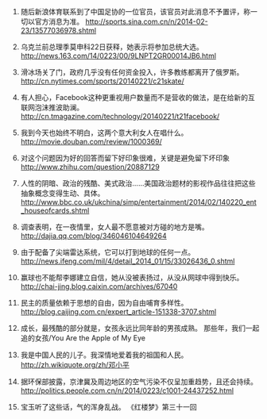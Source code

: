 1. 随后新浪体育联系到了中国足协的一位官员，该官员对此消息不予置评，称一切以官方消息为准。
http://sports.sina.com.cn/n/2014-02-23/13577036978.shtml

2. 乌克兰前总理季莫申科22日获释，她表示将参加总统大选。
http://news.163.com/14/0223/00/9LNPT2GR00014JB6.html

3. 滑冰场关了门，政府几乎没有任何资金投入，许多教练都离开了俄罗斯。
http://cn.nytimes.com/sports/20140221/c21skate/

4. 有人担心，Facebook这种更重视用户数量而不是营收的做法，是在给新的互联网泡沫推波助澜。
http://cn.tmagazine.com/technology/20140221/t21facebook/

5. 我到今天也始终不明白，这两个意大利女人在唱什么。
http://movie.douban.com/review/1000369/

6. 对这个问题因为好的回答而留下好印象很难，关键是避免留下坏印象
http://www.zhihu.com/question/20887129

7. 人性的阴暗、政治的残酷、美式政治......美国政治题材的影视作品往往把这些抽象概念变得生动、具体。
http://www.bbc.co.uk/ukchina/simp/entertainment/2014/02/140220_ent_houseofcards.shtml

8. 调查表明，在一夜情里，女人最不愿意被对方碰的地方是嘴。
http://dajia.qq.com/blog/346046104649264

9. 由于配备了尖端雷达系统，它可以打到地球的任何一点。
http://news.ifeng.com/mil/4/detail_2014_01/15/33026436_0.shtml

10. 赢球也不能帮李娜建立自信，她从没被表扬过，从没从网球中得到快乐。
http://chai-jing.blog.caixin.com/archives/67040

11. 民主的质量依赖于思想的自由，因为自由哺育多样性。
http://blog.caijing.com.cn/expert_article-151338-3707.shtml

12. 成长，最残酷的部分就是，女孩永远比同年龄的男孩成熟。
那些年，我们一起追的女孩/You Are the Apple of My Eye

13. 我是中国人民的儿子。我深情地爱着我的祖国和人民。
http://zh.wikiquote.org/zh/邓小平

14. 据环保部披露，京津冀及周边地区的空气污染不仅呈加重趋势，且还会持续。
http://politics.people.com.cn/n/2014/0223/c1001-24437252.html

15. 宝玉听了这些话，气的浑身乱战。
《红楼梦》第三十一回
